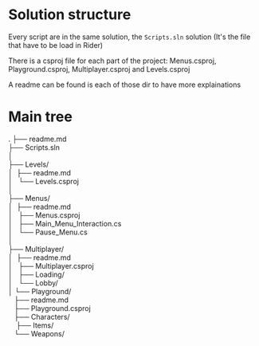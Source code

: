 # Solution structure
Every script are in the same solution, the `Scripts.sln` solution (It's the file
        that have to be load in Rider)

There is a csproj file for each part of the project: Menus.csproj,
      Playground.csproj, Multiplayer.csproj and Levels.csproj

A readme can be found is each of those dir to have more explainations

# Main tree
.
├── readme.md   
├── Scripts.sln   
│   
├── Levels/   
│   ├── readme.md   
│   └── Levels.csproj   
│   
├── Menus/   
│   ├── readme.md   
│   ├── Menus.csproj   
│   ├── Main_Menu_Interaction.cs   
│   └── Pause_Menu.cs   
│   
├── Multiplayer/   
│   ├── readme.md   
│   ├── Multiplayer.csproj   
│   ├── Loading/   
│   └── Lobby/   
│
└── Playground/   
    ├── readme.md   
    ├── Playground.csproj   
    ├── Characters/   
    ├── Items/   
    └── Weapons/   
